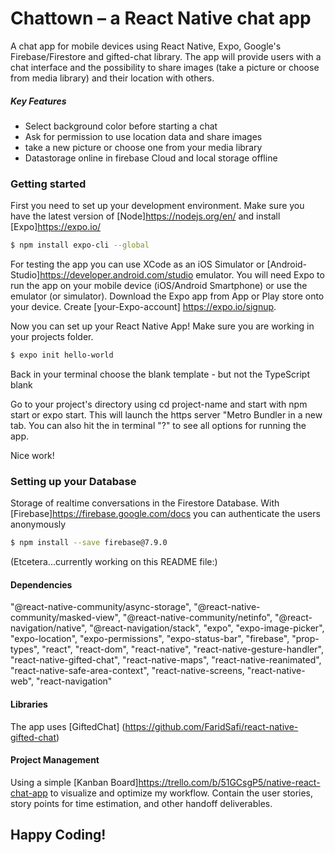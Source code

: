 # Chattown – a React Native chat app

A chat app for mobile devices using React Native, Expo, Google's Firebase/Firestore and gifted-chat library.
The app will provide users with a chat interface and the possibility to share images (take a picture or choose from media library) and their location with others.

##### Key Features
- Select background color before starting a chat
- Ask for permission to use location data and share images
- take a new picture or choose one from your media library
- Datastorage online in firebase Cloud and local storage offline

### Getting started
First you need to set up your development environment. Make sure you have the latest version of [Node]https://nodejs.org/en/ and install [Expo]https://expo.io/
```sh
$ npm install expo-cli --global
 ```
For testing the app you can use XCode as an iOS Simulator or [Android-Studio]https://developer.android.com/studio emulator. You will need Expo to run the app on your mobile device (iOS/Android Smartphone) or use the emulator (or simulator). Download the Expo app from App or Play store onto your device.
Create [your-Expo-account] https://expo.io/signup.

Now you can set up your React Native App! Make sure you are working in your projects folder.
```sh
$ expo init hello-world
```
Back in your terminal choose the blank template - but not the TypeScript blank

Go to your project's directory using cd project-name and start with npm start or expo start. This will launch the https server "Metro Bundler in a new tab. You can also hit the in terminal "?" to see all options for running the app. 

Nice work!

### Setting up your Database
Storage of realtime conversations in the Firestore Database. With [Firebase]https://firebase.google.com/docs you can authenticate the users anonymously 

```sh
$ npm install --save firebase@7.9.0
```
(Etcetera...currently working on this README file:)

#### Dependencies 
 "@react-native-community/async-storage",
    "@react-native-community/masked-view",
    "@react-native-community/netinfo",
    "@react-navigation/native",
    "@react-navigation/stack",
    "expo",
    "expo-image-picker",
    "expo-location",
    "expo-permissions",
    "expo-status-bar",
    "firebase",
    "prop-types",
    "react",
    "react-dom",
    "react-native",
    "react-native-gesture-handler",
    "react-native-gifted-chat",
    "react-native-maps",
    "react-native-reanimated",
    "react-native-safe-area-context",
    "react-native-screens,
    "react-native-web",
    "react-navigation"

#### Libraries
The app uses [GiftedChat] (https://github.com/FaridSafi/react-native-gifted-chat)

#### Project Management
Using a simple [Kanban Board]https://trello.com/b/51GCsgP5/native-react-chat-app to visualize and optimize my workflow. Contain the user stories, story points for time estimation, and other handoff deliverables. 

 ## Happy Coding!